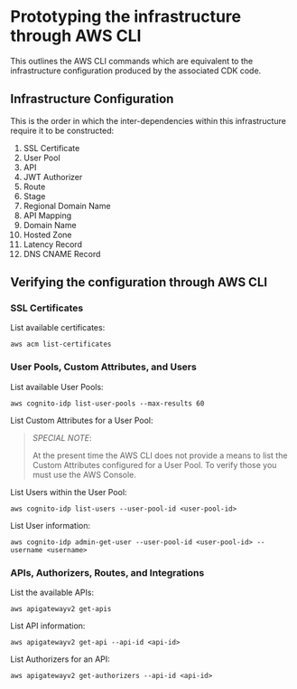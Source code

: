 # Prototyping the infrastructure through AWS CLI
This outlines the AWS CLI commands which are equivalent to the infrastructure configuration produced by the associated CDK code.

## Infrastructure Configuration
This is the order in which the inter-dependencies within this infrastructure require it to be constructed:

1. SSL Certificate
1. User Pool
1. API
1. JWT Authorizer
1. Route
1. Stage
1. Regional Domain Name
1. API Mapping
1. Domain Name
1. Hosted Zone
1. Latency Record
1. DNS CNAME Record

## Verifying the configuration through AWS CLI

### SSL Certificates
List available certificates:
```
aws acm list-certificates
```

### User Pools, Custom Attributes, and Users
List available User Pools:
```
aws cognito-idp list-user-pools --max-results 60
```

List Custom Attributes for a User Pool:
> *SPECIAL NOTE*:
>
> At the present time the AWS CLI does not provide a means to list the Custom Attributes configured for a User Pool. To verify those you must use the AWS Console.

List Users within the User Pool:
```
aws cognito-idp list-users --user-pool-id <user-pool-id>
```

List User information:
```
aws cognito-idp admin-get-user --user-pool-id <user-pool-id> --username <username>
```

### APIs, Authorizers, Routes, and Integrations
List the available APIs:
```
aws apigatewayv2 get-apis
```

List API information:
```
aws apigatewayv2 get-api --api-id <api-id>
```

List Authorizers for an API:
```
aws apigatewayv2 get-authorizers --api-id <api-id>
```
